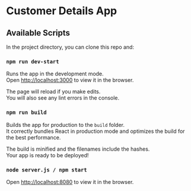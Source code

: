 # Customer Details App

## Available Scripts

In the project directory, you can clone this repo and:

### `npm run dev-start`

Runs the app in the development mode.<br />
Open [http://localhost:3000](http://localhost:3000) to view it in the browser.

The page will reload if you make edits.<br />
You will also see any lint errors in the console.


### `npm run build`

Builds the app for production to the `build` folder.<br />
It correctly bundles React in production mode and optimizes the build for the best performance.

The build is minified and the filenames include the hashes.<br />
Your app is ready to be deployed!

### `node server.js / npm start`

Open [http://localhost:8080](http://localhost:8080) to view it in the browser.
